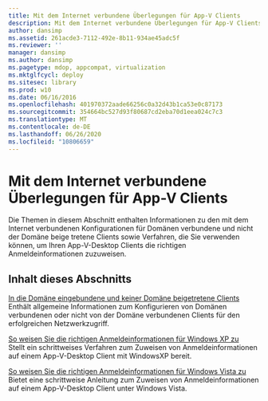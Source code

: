 ```yaml
---
title: Mit dem Internet verbundene Überlegungen für App-V Clients
description: Mit dem Internet verbundene Überlegungen für App-V Clients
author: dansimp
ms.assetid: 261acde3-7112-492e-8b11-934ae45adc5f
ms.reviewer: ''
manager: dansimp
ms.author: dansimp
ms.pagetype: mdop, appcompat, virtualization
ms.mktglfcycl: deploy
ms.sitesec: library
ms.prod: w10
ms.date: 06/16/2016
ms.openlocfilehash: 401970372aade66256c0a32d43b1ca53e0c87173
ms.sourcegitcommit: 354664bc527d93f80687cd2eba70d1eea024c7c3
ms.translationtype: MT
ms.contentlocale: de-DE
ms.lasthandoff: 06/26/2020
ms.locfileid: "10806659"
---
```

# Mit dem Internet verbundene Überlegungen für App-V Clients


Die Themen in diesem Abschnitt enthalten Informationen zu den mit dem Internet verbundenen Konfigurationen für Domänen verbundene und nicht der Domäne beige tretene Clients sowie Verfahren, die Sie verwenden können, um Ihren App-V-Desktop Clients die richtigen Anmeldeinformationen zuzuweisen.

## Inhalt dieses Abschnitts


<a href="" id="domain-joined-and-non-domain-joined-clients"></a>[In die Domäne eingebundene und keiner Domäne beigetretene Clients](domain-joined-and-non-domain-joined-clients.md)  
Enthält allgemeine Informationen zum Konfigurieren von Domänen verbundenen oder nicht von der Domäne verbundenen Clients für den erfolgreichen Netzwerkzugriff.

<a href="" id="how-to-assign--the-proper-credentials-for-windows-xp"></a>[So weisen Sie die richtigen Anmeldeinformationen für Windows XP zu](how-to-assign--the-proper-credentials-for-windows-xp.md)  
Stellt ein schrittweises Verfahren zum Zuweisen von Anmeldeinformationen auf einem App-V-Desktop Client mit WindowsXP bereit.

<a href="" id="how-to-assign--the-proper-credentials-for-windows-vista"></a>[So weisen Sie die richtigen Anmeldeinformationen für Windows Vista zu](how-to-assign--the-proper-credentials-for-windows-vista.md)  
Bietet eine schrittweise Anleitung zum Zuweisen von Anmeldeinformationen auf einem App-V-Desktop Client unter Windows Vista.

 

 





